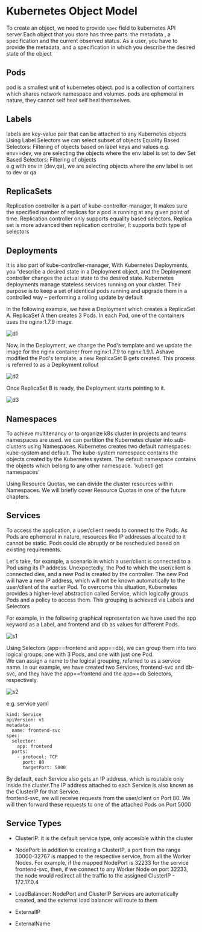 # Kubernetes Object Model

To create an object, we need to provide `spec` field to kubernetes API server.Each object that you store has three parts: the metadata , a specification and the current observed status. As a user, you have to provide the metadata, and a specification in which you describe the desired state of the object

## Pods
pod is a smallest unit of kubernetes object. pod is a collection of containers which shares network namespace and volumes.
pods are ephemeral in nature, they cannot self heal self heal themselves.

## Labels
labels are key-value pair that can be attached to any Kubernetes objects
Using Label Selectors we can select subset of objects
Equality Based Selectors: Filtering of objects based on label keys and values 
e.g. env==dev, we are selecting the objects where the env label is set to dev
Set Based Selectors: Filtering of objects  	
e.g with env in (dev,qa), we are selecting objects where the env label is set to dev or qa

## ReplicaSets
Replication controller is a part of kube-controller-manager, It makes sure the specified number of replicas for a pod is running at any
given point of time.
Replication controller only supports equality based selectors.
Replica set is more advanced then replication controller, It supports both type of selectors 

## Deployments
It is also part of kube-controller-manager, With Kubernetes Deployments, you “describe a desired state in a Deployment object, and the Deployment controller changes the actual state to the desired state. Kubernetes deployments manage stateless services running on your cluster. Their purpose is to keep a set of identical pods running and upgrade them in a controlled way – performing a rolling update by default

In the following example, we have a Deployment which creates a ReplicaSet A. ReplicaSet A then creates 3 Pods. In each Pod, one of the containers uses the nginx:1.7.9 image.

![d1](images/d1.PNG)

Now, in the Deployment, we change the Pod's template and we update the image for the nginx container from nginx:1.7.9  to nginx:1.9.1. Ashave modified the Pod's template, a new ReplicaSet B gets created. This process is referred to as a Deployment rollout

![d2](images/d2.PNG)

Once ReplicaSet B is ready, the Deployment starts pointing to it.

![d3](images/d3.PNG)

## Namespaces
To achieve multitenancy or to organize k8s cluster in projects and teams namespaces are used. we can partition the Kubernetes cluster into sub-clusters using Namespaces. Kubernetes creates two default namespaces: kube-system and default. The  kube-system namespace contains the objects created by the Kubernetes system. The default namespace contains the objects which belong to any other namespace.
'kubectl get namespaces'

Using Resource Quotas, we can divide the cluster resources within Namespaces. We will briefly cover Resource Quotas in one of the future chapters.

## Services
To access the application, a user/client needs to connect to the Pods. As Pods are ephemeral in nature, resources like IP addresses allocated to it cannot be static. Pods could die abruptly or be rescheduled based on existing requirements.

Let's take, for example, a scenario in which a user/client is connected to a Pod using its IP address.
Unexpectedly, the Pod to which the user/client is connected dies, and a new Pod is created by the controller. The new Pod will have a new IP address, which will not be known automatically to the user/client of the earlier Pod.
To overcome this situation, Kubernetes provides a higher-level abstraction called Service, which logically groups Pods and a policy to access them. This grouping is achieved via Labels and Selectors

For example, in the following graphical representation we have used the app keyword as a Label, and frontend and db as values for different Pods.

![s1](images/s1.PNG)

Using Selectors (app==frontend and app==db), we can group them into two logical groups: one with 3 Pods, and one with just one Pod.  
We can assign a name to the logical grouping, referred to as a service name. In our example, we have created two Services, frontend-svc  and db-svc, and they have the app==frontend and the app==db Selectors, respectively.

![s2](images/s2.PNG)

e.g. service yaml

```
kind: Service
apiVersion: v1
metadata:
  name: frontend-svc
spec:
  selector:
    app: frontend
  ports:
    - protocol: TCP
      port: 80
      targetPort: 5000
```
By default, each Service also gets an IP address, which is routable only inside the cluster.The IP address attached to each Service is also known as the ClusterIP for that Service.  
frontend-svc, we will receive requests from the user/client on Port 80. We will then forward these requests to one of the attached Pods on Port 5000

## Service Types
* ClusterIP: it is the default service type, only accesible within the cluster

* NodePort:  in addition to creating a ClusterIP, a port from the range 30000-32767 is mapped to the respective service, from all the Worker Nodes. For example, if the mapped NodePort is 32233 for the service frontend-svc, then, if we connect to any Worker Node on port 32233, the node would redirect all the traffic to the assigned ClusterIP - 172.17.0.4

* LoadBalancer: NodePort and ClusterIP Services are automatically created, and the external load balancer will route to them
* ExternalIP
* ExternalName
